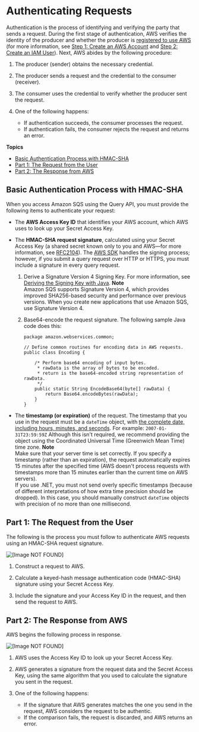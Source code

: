 # Authenticating Requests<a name="sqs-api-request-authentication"></a>

Authentication is the process of identifying and verifying the party that sends a request\. During the first stage of authentication, AWS verifies the identity of the producer and whether the producer is [registered to use AWS](https://aws.amazon.com/) \(for more information, see [Step 1: Create an AWS Account](sqs-setting-up.md#sqs-creating-aws-account) and [Step 2: Create an IAM User](sqs-setting-up.md#sqs-creating-iam-user)\)\. Next, AWS abides by the following procedure:

1. The producer \(sender\) obtains the necessary credential\.

1. The producer sends a request and the credential to the consumer \(receiver\)\.

1. The consumer uses the credential to verify whether the producer sent the request\.

1. One of the following happens:
   + If authentication succeeds, the consumer processes the request\.
   + If authentication fails, the consumer rejects the request and returns an error\.

**Topics**
+ [Basic Authentication Process with HMAC\-SHA](#sqs-api-basic-authentication-process)
+ [Part 1: The Request from the User](#sqs-authentication-user)
+ [Part 2: The Response from AWS](#sqs-authentication-aws)

## Basic Authentication Process with HMAC\-SHA<a name="sqs-api-basic-authentication-process"></a>

When you access Amazon SQS using the Query API, you must provide the following items to authenticate your request:
+ The **AWS Access Key ID** that identifies your AWS account, which AWS uses to look up your Secret Access Key\.
+ The **HMAC\-SHA request signature**, calculated using your Secret Access Key \(a shared secret known only to you and AWS—for more information, see [RFC2104](http://www.faqs.org/rfcs/rfc2104.html)\)\. The [AWS SDK](https://aws.amazon.com/code/) handles the signing process; however, if you submit a query request over HTTP or HTTPS, you must include a signature in every query request\.

  1. Derive a Signature Version 4 Signing Key\. For more information, see [Deriving the Signing Key with Java](https://docs.aws.amazon.com/general/latest/gr/signature-v4-examples.html#signature-v4-examples-java)\.
**Note**  
Amazon SQS supports Signature Version 4, which provides improved SHA256\-based security and performance over previous versions\. When you create new applications that use Amazon SQS, use Signature Version 4\.

  1. Base64\-encode the request signature\. The following sample Java code does this:

     ```
     package amazon.webservices.common;
     
     // Define common routines for encoding data in AWS requests.
     public class Encoding {
     
         /* Perform base64 encoding of input bytes.
          * rawData is the array of bytes to be encoded.
          * return is the base64-encoded string representation of rawData.
          */
         public static String EncodeBase64(byte[] rawData) {
             return Base64.encodeBytes(rawData);
         }
     }
     ```
+ The **timestamp \(or expiration\)** of the request\. The timestamp that you use in the request must be a `dateTime` object, with [the complete date, including hours, minutes, and seconds](http://www.w3.org/TR/xmlschema-2/#dateTime)\. For example: `2007-01-31T23:59:59Z` Although this isn't required, we recommend providing the object using the Coordinated Universal Time \(Greenwich Mean Time\) time zone\.
**Note**  
Make sure that your server time is set correctly\. If you specify a timestamp \(rather than an expiration\), the request automatically expires 15 minutes after the specified time \(AWS doesn't process requests with timestamps more than 15 minutes earlier than the current time on AWS servers\)\.  
If you use \.NET, you must not send overly specific timestamps \(because of different interpretations of how extra time precision should be dropped\)\. In this case, you should manually construct `dateTime` objects with precision of no more than one millisecond\.

## Part 1: The Request from the User<a name="sqs-authentication-user"></a>

The following is the process you must follow to authenticate AWS requests using an HMAC\-SHA request signature\.

![\[Image NOT FOUND\]](http://docs.aws.amazon.com/AWSSimpleQueueService/latest/SQSDeveloperGuide/images/sqs-basic-authentication-process-hmac-user.png)

1. Construct a request to AWS\. 

1. Calculate a keyed\-hash message authentication code \(HMAC\-SHA\) signature using your Secret Access Key\.

1. Include the signature and your Access Key ID in the request, and then send the request to AWS\.

## Part 2: The Response from AWS<a name="sqs-authentication-aws"></a>

AWS begins the following process in response\.

![\[Image NOT FOUND\]](http://docs.aws.amazon.com/AWSSimpleQueueService/latest/SQSDeveloperGuide/images/sqs-basic-authentication-process-hmac-aws.png)

1. AWS uses the Access Key ID to look up your Secret Access Key\.

1. AWS generates a signature from the request data and the Secret Access Key, using the same algorithm that you used to calculate the signature you sent in the request\.

1. One of the following happens:
   + If the signature that AWS generates matches the one you send in the request, AWS considers the request to be authentic\.
   + If the comparison fails, the request is discarded, and AWS returns an error\. 